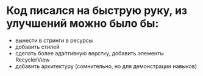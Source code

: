 # Код писался на быструю руку, из улучшений можно было бы:
+ вынести в стринги в ресурсы
+ добавить стилей
+ сделать более адаптивную верстку, добавить элементы RecyclerView
+ добавить архитектуру (сомнительно, но для демонстрации навыков)